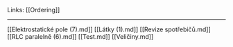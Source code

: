 Links: [[Ordering]]

---
[[Elektrostatické pole (7).md]]
[[Látky (1).md]]
[[Revize spotřebičů.md]]
[[RLC paralelně (6).md]]
[[Test.md]]
[[Veličiny.md]]
